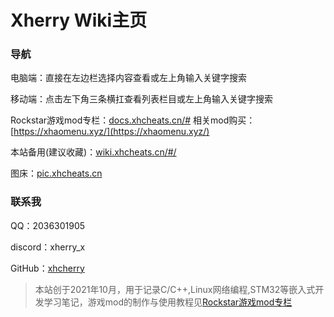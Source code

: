 # Xherry Wiki主页

### 导航

电脑端：直接在左边栏选择内容查看或左上角输入关键字搜索

移动端：点击左下角三条横扛查看列表栏目或左上角输入关键字搜索

Rockstar游戏mod专栏：[docs.xhcheats.cn/#](https://docs.xhcheats.cn/#) 相关mod购买：[https://xhaomenu.xyz/](https://xhaomenu.xyz/)

本站备用(建议收藏)：[wiki.xhcheats.cn/#/](https://wiki.xhcheats.cn/#)

图床：[pic.xhcheats.cn](https://pic.xhcheats.cn)

### 联系我

QQ：2036301905

discord：xherry_x

GitHub：[xhcherry](https://github.com/xhcherry)

> 本站创于2021年10月，用于记录C/C++,Linux网络编程,STM32等嵌入式开发学习笔记，游戏mod的制作与使用教程见[Rockstar游戏mod专栏](https://docs.xhcheats.cn/#)